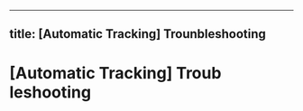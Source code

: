   ---
title: \[Automatic Tracking] Trounbleshooting
---

# [Automatic Tracking] Troub leshooting



  
